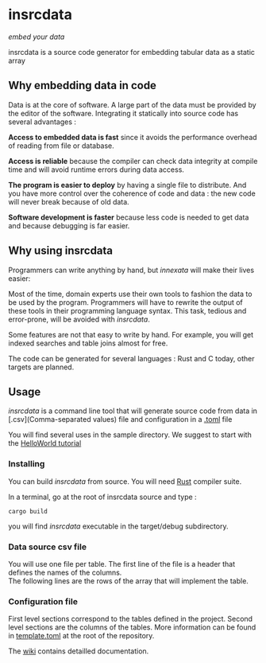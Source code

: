 # insrcdata
*embed your data*


insrcdata is a source code generator for embedding tabular data as a static array

## Why embedding data in code

Data is at the core of software. 
A large part of the data must be provided by the editor of the software.
Integrating it statically into source code has several advantages :

**Access to embedded data is fast** since it avoids the performance overhead of reading from file or database.

**Access is reliable** because the compiler can check data integrity at compile time
and will avoid  runtime errors during data access.

**The program is easier to deploy** by having a single file to distribute. 
And you have more control over the coherence of code and data : the new code will never break because of old data.

**Software development is faster** because less code is needed to get data 
and because debugging is far easier.

## Why using insrcdata

Programmers can write anything by hand, but *innexata* will make their lives easier:

Most of the time, domain experts use their own tools to fashion the data to be used by the program.
Programmers will have to rewrite the output of these tools in their programming language syntax. 
This task, tedious and error-prone, will be avoided with *insrcdata*.

Some features are not that easy to write by hand. For example, you will get indexed searches 
and table joins almost for free.

The code can be generated for several languages : Rust and C today, other targets are planned.

## Usage

*insrcdata* is a command line tool that will generate source code from data in [.csv](Comma-separated values) file 
and configuration in a [.toml](https://toml.io)  file

You will find several uses in the sample directory. 
We suggest to start with the [HelloWorld tutorial](../wiki/Hello-World-tutorial)

### Installing

You can build *insrcdata* from source. 
You will need [Rust](https://www.rust-lang.org/) compiler suite.

In a terminal, go at the root of insrcdata source and type :
```console
cargo build
```
you will find *insrcdata* executable  in the target/debug subdirectory.


### Data source csv file
You will use one file per table.
The first line of the file is a header that defines the names of the columns.  
The following lines are the rows of the array that will implement the table. 

### Configuration file
First level sections correspond to the tables defined in the project.
Second level sections are the columns of the tables.
More information can be found in [template.toml](../blob/main/template.toml) at the root of the repository.

The [wiki](../wiki) contains detailled documentation.
